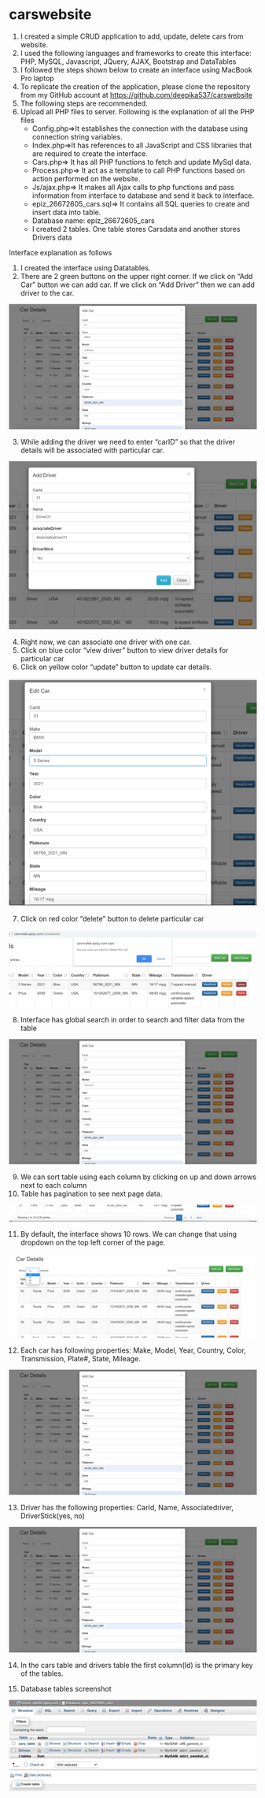 # carswebsite

1.	I created a simple CRUD application to add, update, delete cars from website.
2.	I used the following languages and frameworks to create this interface: PHP, MySQL, Javascript, JQuery, AJAX, Bootstrap and DataTables
3.	I followed the steps shown below to create an interface using MacBook Pro laptop
4.	To replicate the creation of the application, please clone the repository from my GitHub account at https://github.com/deepika537/carswebsite
5.	The following steps are recommended.
6.	Upload all PHP files to server. Following is the explanation of all the PHP files
    * Config.php=>It establishes the connection with the database using connection string variables.
    * Index.php=>It has references to all JavaScript and CSS libraries that are required to create the interface.
    * Cars.php=> It has all PHP functions to fetch and update MySql data.
    * Process.php=> It act as a template to call PHP functions based on action performed on the website.
    * Js/ajax.php=> It makes all Ajax calls to php functions and pass information from interface to database and send it back to interface.
    * epiz_26672605_cars.sql=> It contains all SQL queries to create and insert data into table.
    * Database name: epiz_26672605_cars
    * I created 2 tables. One table stores Carsdata and another stores Drivers data

Interface explanation as follows

1.	I created the interface using Datatables.
2.	There are 2 green buttons on the upper right corner. If we click on “Add Car” button we can add car. If we click on “Add Driver” then we can add driver to the car.

![ScreenShot1](/Images/ScreenShot1.jpg?raw=true "Optional Title")


3.	While adding the driver we need to enter “carID” so that the driver details will be associated with particular car.

![ScreenShot3](/Images/ScreenShot3.jpg?raw=true "Optional Title")

4.	Right now, we can associate one driver with one car.
5.	Click on blue color “view driver” button to view driver details for particular car
6.	Click on yellow color “update” button to update car details.

![ScreenShot4](/Images/ScreenShot4.jpg?raw=true "Optional Title")

7.	Click on red color “delete” button to delete particular car

![ScreenShot5](/Images/ScreenShot5.jpg?raw=true "Optional Title")

8.	Interface has global search in order to search and filter data from the table

![ScreenShot1](/Images/ScreenShot1.jpg?raw=true "Optional Title")

9.	We can sort table using each column by clicking on up and down arrows next to each column
10.	 Table has pagination to see next page data. 

![ScreenShot7](/Images/ScreenShot7.jpg?raw=true "Optional Title")

11.	 By default, the interface shows 10 rows. We can change that using dropdown on the top left corner of the page.

![ScreenShot6](/Images/ScreenShot6.jpg?raw=true "Optional Title")

12.	Each car has following properties: Make, Model, Year, Country, Color, Transmission, Plate#, State, Mileage.

![ScreenShot9](/Images/ScreenShot1.jpg?raw=true "Optional Title")

13.	Driver has the following properties: CarId, Name, Associatedriver, DriverStick(yes, no)

![ScreenShot10](/Images/ScreenShot1.jpg?raw=true "Optional Title")

14.	In the cars table and drivers table the first column(Id) is the primary key of the tables.

15. Database tables screenshot

![ScreenShot8](/Images/ScreenShot8.jpg?raw=true "Optional Title")



